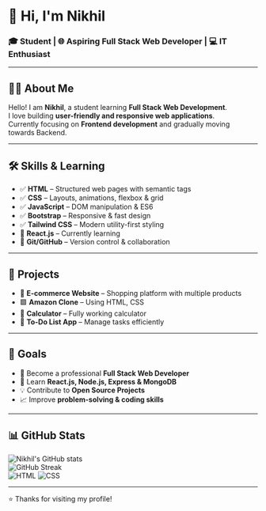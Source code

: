 # 👋 Hi, I'm Nikhil

### 🎓 Student | 🌐 Aspiring Full Stack Web Developer | 💻 IT Enthusiast

---

## 🙋‍♂️ About Me
Hello! I am **Nikhil**, a student learning **Full Stack Web Development**.  
I love building **user-friendly and responsive web applications**.  
Currently focusing on **Frontend development** and gradually moving towards Backend.

---

## 🛠️ Skills & Learning

- ✅ **HTML** – Structured web pages with semantic tags
- ✅ **CSS** – Layouts, animations, flexbox & grid
- ✅ **JavaScript** – DOM manipulation & ES6
- ✅ **Bootstrap** – Responsive & fast design
- ✅ **Tailwind CSS** – Modern utility-first styling
- 🔄 **React.js** – Currently learning
- 🔄 **Git/GitHub** – Version control & collaboration

---

## 📂 Projects

- 🛒 **E-commerce Website** – Shopping platform with multiple products
- 🟪 **Amazon Clone** – Using HTML, CSS 
- 🧮 **Calculator** – Fully working calculator
- 📝 **To-Do List App** – Manage tasks efficiently

---

## 🎯 Goals

- 🚀 Become a professional **Full Stack Web Developer**
- 🌱 Learn **React.js, Node.js, Express & MongoDB**
- 💡 Contribute to **Open Source Projects**
- 📈 Improve **problem-solving & coding skills**

---

## 📊 GitHub Stats

![Nikhil's GitHub stats](https://github-readme-stats.vercel.app/api?username=YourUserName&show_icons=true&theme=radical)  
![GitHub Streak](https://github-readme-streak-stats.herokuapp.com/?user=YourUserName&theme=radical)  
![HTML](https://img.shields.io/badge/HTML-Building-FF5733?style=for-the-badge&logo=html5&logoColor=white)
![CSS](https://img.shields.io/badge/CSS-Practicing-1572B6?style=for-the-badge&logo=css3&logoColor=white)



---

⭐ Thanks for visiting my profile!
